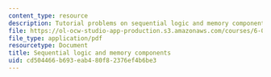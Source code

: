 ```yaml
---
content_type: resource
description: Tutorial problems on sequential logic and memory components.
file: https://ol-ocw-studio-app-production.s3.amazonaws.com/courses/6-004-computation-structures-spring-2009/cd504466b693eab480f82376ef4b6be3_MIT6004s09tutor06.pdf
file_type: application/pdf
resourcetype: Document
title: Sequential logic and memory components
uid: cd504466-b693-eab4-80f8-2376ef4b6be3
---
```

